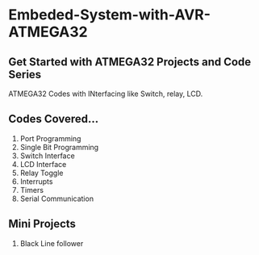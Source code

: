 # Embeded-System-with-AVR-ATMEGA32
## Get Started with ATMEGA32 Projects and Code Series
ATMEGA32 Codes with INterfacing like Switch, relay, LCD.
## Codes Covered...
  1. Port Programming
  2. Single Bit Programming
  3. Switch Interface
  4. LCD Interface
  5. Relay Toggle
  6. Interrupts
  7. Timers
  8. Serial Communication
## Mini Projects
  1. Black Line follower
